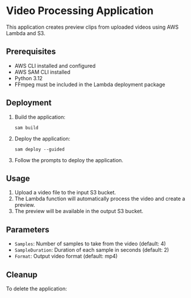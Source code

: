 # Video Processing Application

This application creates preview clips from uploaded videos using AWS Lambda and S3.

## Prerequisites

- AWS CLI installed and configured
- AWS SAM CLI installed
- Python 3.12
- FFmpeg must be included in the Lambda deployment package

## Deployment

1. Build the application:
   ```
   sam build
   ```

2. Deploy the application:
   ```
   sam deploy --guided
   ```

3. Follow the prompts to deploy the application.

## Usage

1. Upload a video file to the input S3 bucket.
2. The Lambda function will automatically process the video and create a preview.
3. The preview will be available in the output S3 bucket.

## Parameters

- `Samples`: Number of samples to take from the video (default: 4)
- `SampleDuration`: Duration of each sample in seconds (default: 2)
- `Format`: Output video format (default: mp4)

## Cleanup

To delete the application: 